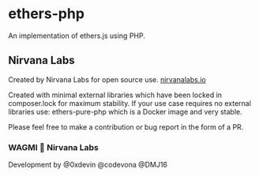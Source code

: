 # ethers-php
An implementation of ethers.js using PHP.

## Nirvana Labs
Created by Nirvana Labs for open source use.
[nirvanalabs.io](https://nirvanalabs.io/)

Created with minimal external libraries which have been locked in composer.lock for maximum stability.
If your use case requires no external libraries use: ethers-pure-php which is a Docker image and very stable.


Please feel free to make a contribution or bug report in the form of a PR. 


### WAGMI 🚀 Nirvana Labs
Development by
@0xdevin
@codevona
@DMJ16